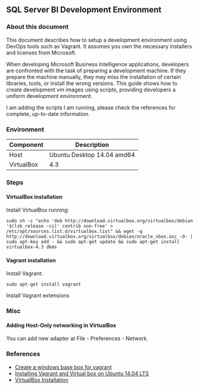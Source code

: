 ## SQL Server BI Development Environment

### About this document

This document describes how to setup a development environment using DevOps tools such as Vagrant. It assumes you own the necessary installers and licenses from Microsoft.

When developing Microsoft Business Intelligence applications, developers are confronted with the task of preparing a development machine. If they prepare the machine manually, they may miss the installation of certain libraries, tools, or install the wrong versions. This guide shows how to create development vm images using scripts, providing developers a uniform development environment.  

I am adding the scripts I am running, please check the references for complete, up-to-date information.


### Environment

Component | Description
----------|------------
Host | Ubuntu Desktop 14.04 amd64
VirtualBox | 4.3


### Steps

#### VirtualBox installation

Install VirtualBox running:

```
sudo sh -c "echo 'deb http://download.virtualbox.org/virtualbox/debian '$(lsb_release -cs)' contrib non-free' > /etc/apt/sources.list.d/virtualbox.list" && wget -q http://download.virtualbox.org/virtualbox/debian/oracle_vbox.asc -O- | sudo apt-key add - && sudo apt-get update && sudo apt-get install virtualbox-4.3 dkms
```

#### Vagrant installation

Install Vagrant:

```
sudo apt-get install vagrant
```

Install Vagrant extensions


### Misc

#### Adding Host-Only networking in VirtualBox

You can add new adapter at File - Preferences - Network.



### References
- [Create a windows base box for vagrant](http://www.thomasvjames.com/2013/09/create-a-windows-base-box-for-vagrant/)
- [Installing Vagrant and Virtual box on Ubuntu 14.04 LTS](http://www.olindata.com/blog/2014/07/installing-vagrant-and-virtual-box-ubuntu-1404-lts)
- [VirtualBox Installation](https://help.ubuntu.com/community/VirtualBox/Installation)
